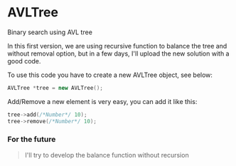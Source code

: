 # AVLTree
Binary search using AVL tree

In this first version, we are using recursive function to balance the tree and without removal option, but in a few days, I'll upload the new solution with a good code.

To use this code you have to create a new AVLTree object, see below:

``` C++
AVLTree *tree = new AVLTree();
```

Add/Remove a new element is very easy, you can add it like this:

``` C++
tree->add(/*Number*/ 10);
tree->remove(/*Number*/ 10);
```

### For the future

> I'll try to develop the balance function without recursion
